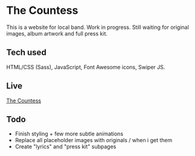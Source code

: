 # The Countess

This is a website for local band. Work in progress.
Still waiting for original images, album artwork and full press kit.

## Tech used

HTML/CSS (Sass), JavaScript, Font Awesome icons, Swiper JS.

## Live

[The Countess](https://countess.netlify.app)

## Todo

- Finish styling + few more subtle animations
- Replace all placeholder images with originals / when i get them
- Create "lyrics" and "press kit" subpages
